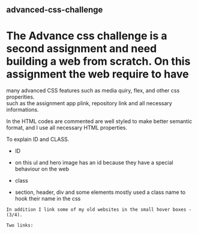 ## advanced-css-challenge

#  The Advance css challenge is a second assignment and need building a web from scratch.  On this assignment the web require to have
   many advanced CSS features such as media quiry, flex, and other css properities.  
   such as the assignment app plink,  repository link and all necessary informations.
   
   In the HTML codes are commented are well styled to make better semantic format, and I use all necessary HTML properties.
  
  To explain  ID and CLASS.
   
   * ID
   
   - on this ul and hero image has an id because they have a special behaviour on the web 

   * class
   - section,  header, div and some elements mostly used a class name to hook their name in the css 

    In addition I link some of my old websites in the small hover boxes -(3/4). 
    
    Two links:
    
   
